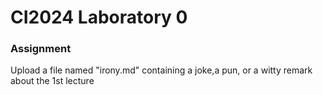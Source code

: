 # CI2024 Laboratory 0
### Assignment
Upload a file named "irony.md" containing a joke,a pun, or a witty remark about the 1st lecture
